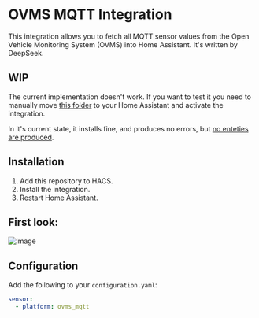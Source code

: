 # OVMS MQTT Integration

This integration allows you to fetch all MQTT sensor values from the Open Vehicle Monitoring System (OVMS) into Home Assistant.
It's written by DeepSeek.

## WIP

The current implementation doesn't work. If you want to test it you need to manually move [this folder](https://github.com/enoch85/ovms-mqtt-integration/tree/main/custom_components/ovms_mqtt) to your Home Assistant and activate the integration.

In it's current state, it installs fine, and produces no errors, but [no enteties are produced](https://github.com/enoch85/ovms-mqtt-integration/issues/12).

## Installation

1. Add this repository to HACS.
2. Install the integration.
3. Restart Home Assistant.

## First look:

![image](https://github.com/user-attachments/assets/e369aa7b-fce1-440e-ac7f-b93ae69cf726)

## Configuration

Add the following to your `configuration.yaml`:

```yaml
sensor:
  - platform: ovms_mqtt


